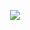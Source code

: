 <html>
<head>
	<meta name="viewport" content="width=device-width, initial-scale=1">
</head>
<body>
	<p align="center">
		<a href="https://github.com/evan-kolberg">
			<img src="https://github-readme-streak-stats.herokuapp.com?user=evan-kolberg&theme=sea&hide_border=true&background=0D1117&ring=296ecb&fire=296ecb&stroke=0D1117">
		</a>
	</p>
</body>
</html>
